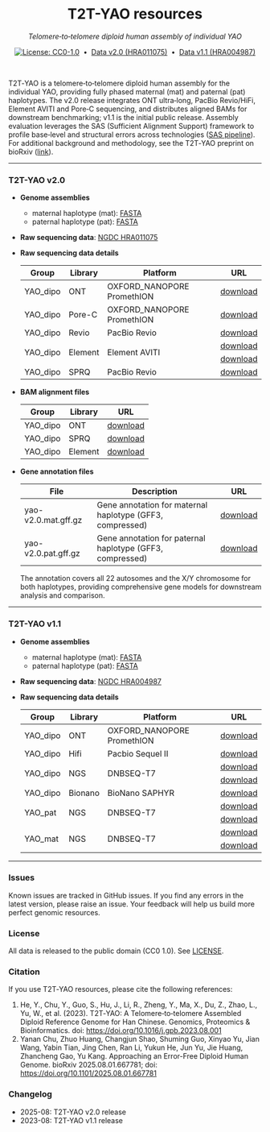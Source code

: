 <h1 align="center">T2T-YAO resources</h1>
<p align="center"><em>Telomere‑to‑telomere diploid human assembly of individual YAO</em></p>
<p align="center">
  <a href="./LICENSE"><img alt="License: CC0-1.0" src="https://img.shields.io/badge/License-CC0%201.0-blue.svg"></a>
  &nbsp;•&nbsp;
  <a href="https://ngdc.cncb.ac.cn/gsa-human/browse/HRA011075">Data v2.0 (HRA011075)</a>
  &nbsp;•&nbsp;
  <a href="https://ngdc.cncb.ac.cn/gsa-human/browse/HRA004987">Data v1.1 (HRA004987)</a>
</p>

<br/>

T2T‑YAO is a telomere‑to‑telomere diploid human assembly for the individual YAO, providing fully phased maternal (mat) and paternal (pat) haplotypes. The v2.0 release integrates ONT ultra‑long, PacBio Revio/HiFi, Element AVITI and Pore‑C sequencing, and distributes aligned BAMs for downstream benchmarking; v1.1 is the initial public release. Assembly evaluation leverages the SAS (Sufficient Alignment Support) framework to profile base‑level and structural errors across technologies ([SAS pipeline](https://github.com/KANGYUlab/sas-pipeline)). For additional background and methodology, see the T2T‑YAO preprint on bioRxiv ([link](https://www.biorxiv.org/content/10.1101/2025.08.01.667781v1.full)).

<hr/>

### T2T-YAO v2.0

- **Genome assemblies**
  - maternal haplotype (mat): [FASTA](https://download.cncb.ac.cn/gwh/Animals/Homo_sapiens_T2T_YAO_v2_mat_GWHGEYC00000000.1/GWHGEYC00000000.1.genome.fasta.gz)
  - paternal haplotype (pat): [FASTA](https://download.cncb.ac.cn/gwh/Animals/Homo_sapiens_T2T_YAO_v2_pat_GWHGEYB00000000.1/GWHGEYB00000000.1.genome.fasta.gz)

- **Raw sequencing data**: [NGDC HRA011075](https://ngdc.cncb.ac.cn/gsa-human/browse/HRA011075)

- **Raw sequencing data details**

  <table>
    <thead>
      <tr>
        <th>Group</th>
        <th>Library</th>
        <th>Platform</th>
        <th>URL</th>
      </tr>
    </thead>
    <tbody>
      <tr>
        <td>YAO_dipo</td>
        <td>ONT</td>
        <td>OXFORD_NANOPORE PromethION</td>
        <td><a href="https://download.cncb.ac.cn/gsa-human/HRA011075/HRR2321878/HRR2321878.fq.gz">download</a></td>
      </tr>
      <tr>
        <td>YAO_dipo</td>
        <td>Pore-C</td>
        <td>OXFORD_NANOPORE PromethION</td>
        <td><a href="https://download.cncb.ac.cn/gsa-human/HRA011075/HRR2321879/HRR2321879.fastq.gz">download</a></td>
      </tr>
      <tr>
        <td>YAO_dipo</td>
        <td>Revio</td>
        <td>PacBio Revio</td>
        <td><a href="https://download.cncb.ac.cn/gsa-human/HRA011075/HRR2321880/HRR2321880.fastq.gz">download</a></td>
      </tr>
      <tr>
        <td rowspan="2">YAO_dipo</td>
        <td rowspan="2">Element</td>
        <td rowspan="2">Element AVITI</td>
        <td><a href="https://download.cncb.ac.cn/gsa-human/HRA011075/HRR2321881/HRR2321881_f1.fq.gz">download</a></td>
      </tr>
      <tr>
        <td><a href="https://download.cncb.ac.cn/gsa-human/HRA011075/HRR2321881/HRR2321881_r2.fq.gz">download</a></td>
      </tr>
      <tr>
        <td>YAO_dipo</td>
        <td>SPRQ</td>
        <td>PacBio Revio</td>
        <td><a href="https://download.cncb.ac.cn/gsa-human/HRA011075/HRR2690401/HRR2690401.fq.gz">download</a></td>
      </tr>
    </tbody>
  </table>

- **BAM alignment files**

  | Group | Library | URL |
  | --- | --- | --- |
  | YAO_dipo | ONT | [download](https://download.cncb.ac.cn/gsa-human/HRA011075/HRR2695327/HRR2695327.bam) |
  | YAO_dipo | SPRQ | [download](https://download.cncb.ac.cn/gsa-human/HRA011075/HRR2695328/HRR2695328.bam) |
  | YAO_dipo | Element | [download](https://download.cncb.ac.cn/gsa-human/HRA011075/HRR2695329/HRR2695329.bam) |

- **Gene annotation files**

  | File | Description | URL |
  | --- | --- | --- |
  | yao-v2.0.mat.gff.gz | Gene annotation for maternal haplotype (GFF3, compressed) | [download](https://github.com/KANGYUlab/T2T-YAO-resources/raw/main/yao-v2.0.mat.gff.gz) |
  | yao-v2.0.pat.gff.gz | Gene annotation for paternal haplotype (GFF3, compressed) | [download](https://github.com/KANGYUlab/T2T-YAO-resources/raw/main/yao-v2.0.pat.gff.gz) |


  The annotation covers all 22 autosomes and the X/Y chromosome for both haplotypes, providing comprehensive gene models for downstream analysis and comparison.



<hr/>

### T2T-YAO v1.1

- **Genome assemblies**
  - maternal haplotype (mat): [FASTA](https://download.cncb.ac.cn/gwh/Animals/Homo_sapiens_v1.1_GWHDQZJ00000000/GWHDQZJ00000000.genome.fasta.gz)
  - paternal haplotype (pat): [FASTA](https://download.cncb.ac.cn/gwh/Animals/Homo_sapiens_ChTY001.v1.1_pat_GWHDOOG00000000/GWHDOOG00000000.genome.fasta.gz)

- **Raw sequencing data**: [NGDC HRA004987](https://ngdc.cncb.ac.cn/gsa-human/browse/HRA004987)

- **Raw sequencing data details**

  <table>
    <thead>
      <tr>
        <th>Group</th>
        <th>Library</th>
        <th>Platform</th>
        <th>URL</th>
      </tr>
    </thead>
    <tbody>
      <tr>
        <td>YAO_dipo</td>
        <td>ONT</td>
        <td>OXFORD_NANOPORE PromethION</td>
        <td><a href="https://download.cncb.ac.cn/gsa-human/HRA004987/HRR1274612/HRR1274612.fq.gz">download</a></td>
      </tr>
      <tr>
        <td>YAO_dipo</td>
        <td>Hifi</td>
        <td>Pacbio Sequel II</td>
        <td><a href="https://download.cncb.ac.cn/gsa-human/HRA004987/HRR1274613/HRR1274613.fastq.gz">download</a></td>
      </tr>
      <tr>
        <td rowspan="2">YAO_dipo</td>
        <td rowspan="2">NGS</td>
        <td rowspan="2">DNBSEQ-T7</td>
        <td><a href="https://download.cncb.ac.cn/gsa-human/HRA004987/HRR1274614/HRR1274614_f1.fq.gz">download</a></td>
      </tr>
      <tr>
        <td><a href="https://download.cncb.ac.cn/gsa-human/HRA004987/HRR1274614/HRR1274614_r2.fq.gz">download</a></td>
      </tr>
      <tr>
        <td>YAO_dipo</td>
        <td>Bionano</td>
        <td>BioNano SAPHYR</td>
        <td><a href="https://download.cncb.ac.cn/gsa-human/HRA004987/HRR1274615/HRR1274615.bnx.gz">download</a></td>
      </tr>
      <tr>
        <td rowspan="2">YAO_pat</td>
        <td rowspan="2">NGS</td>
        <td rowspan="2">DNBSEQ-T7</td>
        <td><a href="https://download.cncb.ac.cn/gsa-human/HRA004987/HRR1274616/HRR1274616_f1.fq.gz">download</a></td>
      </tr>
      <tr>
        <td><a href="https://download.cncb.ac.cn/gsa-human/HRA004987/HRR1274616/HRR1274616_r2.fq.gz">download</a></td>
      </tr>
      <tr>
        <td rowspan="2">YAO_mat</td>
        <td rowspan="2">NGS</td>
        <td rowspan="2">DNBSEQ-T7</td>
        <td><a href="https://download.cncb.ac.cn/gsa-human/HRA004987/HRR1274617/HRR1274617_f1.fq.gz">download</a></td>
      </tr>
      <tr>
        <td><a href="https://download.cncb.ac.cn/gsa-human/HRA004987/HRR1274617/HRR1274617_r2.fq.gz">download</a></td>
      </tr>
    </tbody>
  </table>

---

### Issues

Known issues are tracked in GitHub issues. If you find any errors in the latest version, please raise an issue. Your feedback will help us build more perfect genomic resources.

### License

All data is released to the public domain (CC0 1.0). See [LICENSE](./LICENSE).

### Citation

If you use T2T‑YAO resources, please cite the following references:

1. He, Y., Chu, Y., Guo, S., Hu, J., Li, R., Zheng, Y., Ma, X., Du, Z., Zhao, L., Yu, W., et al. (2023). T2T‑YAO: A Telomere‑to‑telomere Assembled Diploid Reference Genome for Han Chinese. Genomics, Proteomics & Bioinformatics. doi: https://doi.org/10.1016/j.gpb.2023.08.001
2. Yanan Chu, Zhuo Huang, Changjun Shao, Shuming Guo, Xinyao Yu, Jian Wang, Yabin Tian, Jing Chen, Ran Li, Yukun He, Jun Yu, Jie Huang, Zhancheng Gao, Yu Kang.  Approaching an Error-Free Diploid Human Genome. bioRxiv 2025.08.01.667781; doi: https://doi.org/10.1101/2025.08.01.667781

### Changelog

- 2025-08: T2T-YAO v2.0 release
- 2023-08: T2T-YAO v1.1 release

